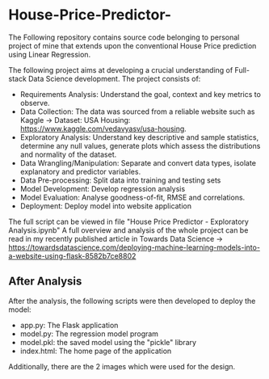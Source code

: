 # House-Price-Predictor-

The Following repository contains source code belonging to personal project of mine that extends upon the conventional House Price prediction using Linear Regression.

The following project aims at developing a crucial understanding of Full-stack Data Science development. The project consists of:
- Requirements Analysis: Understand the goal, context and key metrics to observe.
- Data Collection: The data was sourced from a reliable website such as Kaggle -> Dataset: USA Housing: https://www.kaggle.com/vedavyasv/usa-housing.
- Exploratory Analysis: Understand key descriptive and sample statistics, determine any null values, generate plots which assess the distributions and normality of the dataset.
- Data Wrangling/Manipulation: Separate and convert data types, isolate explanatory and predictor variables.
- Data Pre-processing: Split data into training and testing sets
- Model Development: Develop regression analysis
- Model Evaluation: Analyse goodness-of-fit, RMSE and correlations.
- Deployment: Deploy model into website application

The full script can be viewed in file "House Price Predictor - Exploratory Analysis.ipynb"
A full overview and analysis of the whole project can be read in my recently published article in Towards Data Science -> https://towardsdatascience.com/deploying-machine-learning-models-into-a-website-using-flask-8582b7ce8802

## After Analysis
After the analysis, the following scripts were then developed to deploy the model:
- app.py: The Flask application
- model.py: The regression model program  
- model.pkl: the saved model using the "pickle" library
- index.html: The home page of the application

Additionally, there are the 2 images which were used for the design.
